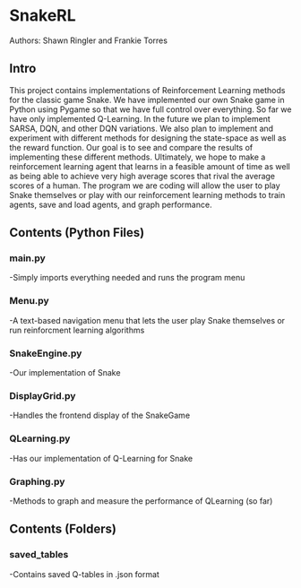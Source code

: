 # SnakeRL

Authors: Shawn Ringler and Frankie Torres

## Intro

This project contains implementations of Reinforcement Learning methods for the classic game Snake. We have implemented our own Snake game 
in Python using Pygame so that we have full control over everything. So far we have only implemented Q-Learning. In the future we plan to implement SARSA, 
DQN, and other DQN variations. We also plan to implement and experiment with different methods for designing the state-space 
as well as the reward function. Our goal is to see and compare the results of implementing these different methods. Ultimately, we hope to 
make a reinforcement learning agent that learns in a feasible amount of time as well as being able to achieve very high average scores that rival
the average scores of a human. The program we are coding will allow the user to play Snake themselves or play with our reinforcement
learning methods to train agents, save and load agents, and graph performance.

## Contents (Python Files)

### main.py
-Simply imports everything needed and runs the program menu

### Menu.py
-A text-based navigation menu that lets the user play Snake themselves or run reinforcment learning algorithms

### SnakeEngine.py
-Our implementation of Snake

### DisplayGrid.py
-Handles the frontend display of the SnakeGame

### QLearning.py
-Has our implementation of Q-Learning for Snake

### Graphing.py
-Methods to graph and measure the performance of QLearning (so far)

## Contents (Folders)

### saved_tables
-Contains saved Q-tables in .json format
